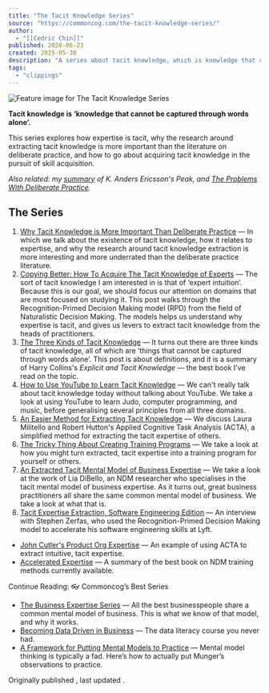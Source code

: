 ```yaml
---
title: "The Tacit Knowledge Series"
source: "https://commoncog.com/the-tacit-knowledge-series/"
author:
  - "[[Cedric Chin]]"
published: 2020-06-23
created: 2025-05-30
description: "A series about tacit knowledge, which is knowledge that cannot be captured through words alone. We explore what this means for expertise, and why it is important if you are serious at self improvement."
tags:
  - "clippings"
---
```

![Feature image for The Tacit Knowledge Series](https://commoncog.com/content/images/size/w600/2023/11/tacit_knowledge_series-1.jpg)

**Tacit knowledge is ‘knowledge that cannot be captured through words alone’.**

This series explores how expertise is tacit, why the research around extracting tacit knowledge is more important than the literature on deliberate practice, and how to go about acquiring tacit knowledge in the pursuit of skill acquisition.

*Also related: my [summary](https://commoncog.com/peak-book-summary/) of K. Anders Ericsson's Peak, and [The Problems With Deliberate Practice](https://commoncog.com/the-problems-with-deliberate-practice/).*

## The Series

1. [Why Tacit Knowledge is More Important Than Deliberate Practice](https://commoncog.com/tacit-knowledge-is-a-real-thing/) — In which we talk about the existence of tacit knowledge, how it relates to expertise, and why the research around tacit knowledge extraction is more interesting and more underrated than the deliberate practice literature.
2. [Copying Better: How To Acquire The Tacit Knowledge of Experts](https://commoncog.com/how-to-learn-tacit-knowledge/) — The sort of tacit knowledge I am interested in is that of ‘expert intuition’. Because this is our goal, we should focus our attention on domains that are most focused on studying it. This post walks through the Recognition-Primed Decision Making model (RPD) from the field of Naturalistic Decision Making. The models helps us understand why expertise is tacit, and gives us levers to extract tacit knowledge from the heads of practitioners.
3. [The Three Kinds of Tacit Knowledge](https://commoncog.com/three-kinds-of-tacit-knowledge/) — It turns out there are three kinds of tacit knowledge, all of which are ‘things that cannot be captured through words alone’. This post is about definitions, and it is a summary of Harry Collins's *Explicit and Tacit Knowledge* — the best book I've read on the topic.
4. [How to Use YouTube to Learn Tacit Knowledge](https://commoncog.com/youtube-learn-tacit-knowledge/) — We can't really talk about tacit knowledge today without talking about YouTube. We take a look at using YouTube to learn Judo, computer programming, and music, before generalising several principles from all three domains.
5. [An Easier Method for Extracting Tacit Knowledge](https://commoncog.com/an-easier-method-for-extracting-tacit-knowledge/) — We discuss Laura Militello and Robert Hutton's Applied Cognitive Task Analysis (ACTA), a simplified method for extracting the tacit expertise of others.
6. [The Tricky Thing About Creating Training Programs](https://commoncog.com/creating-training-programs/) — We take a look at how you might turn extracted, tacit expertise into a training program for yourself or others.
7. [An Extracted Tacit Mental Model of Business Expertise](https://commoncog.com/tacit-mental-model-of-business/) — We take a look at the work of Lia DiBello, an NDM researcher who specialises in the tacit mental model of business expertise. As it turns out, great business practitioners all share the same common mental model of business. We take a look at what that is.
8. [Tacit Expertise Extraction, Software Engineering Edition](https://commoncog.com/tacit-expertise-extraction-software-engineer/) — An interview with Stephen Zerfas, who used the Recognition-Primed Decision Making model to accelerate his software engineering skills at Lyft.
- [John Cutler's Product Org Expertise](https://commoncog.com/john-cutlers-product-expertise/) — An example of using ACTA to extract intuitive, tacit expertise.
- [Accelerated Expertise](https://commoncog.com/accelerated-expertise/) — A summary of the best book on NDM training methods currently available.
  

Continue Reading: 👓 Commoncog’s Best Series

- [The Business Expertise Series](https://commoncog.com/business-expertise-series/) — All the best businesspeople share a common mental model of business. This is what we know of that model, and why it works.
- [Becoming Data Driven in Business](https://commoncog.com/becoming-data-driven-in-business/) — The data literacy course you never had.
- [A Framework for Putting Mental Models to Practice](https://commoncog.com/a-framework-for-putting-mental-models-to-practice/) — Mental model thinking is typically a fad. Here’s how to actually put Munger’s observations to practice.

Originally published , last updated .